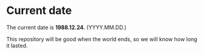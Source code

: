 # Current date

The current date is **1988.12.24.** (YYYY.MM.DD.)

This repository will be good when the world ends, so we will know how long it lasted.